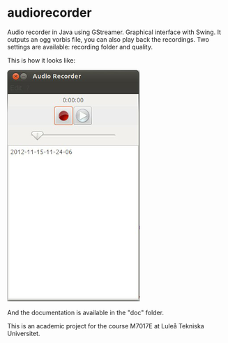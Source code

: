 audiorecorder
=============

Audio recorder in Java using GStreamer. Graphical interface with Swing.
It outputs an ogg vorbis file, you can also play back the recordings. Two settings are available: recording folder and quality.

This is how it looks like:

![Screenshot on Ubuntu/Unity](https://github.com/ClementNotin/audiorecorder/raw/master/doc/screenshot.png)

And the documentation is available in the "doc" folder.

This is an academic project for the course M7017E at Luleå Tekniska Universitet.
